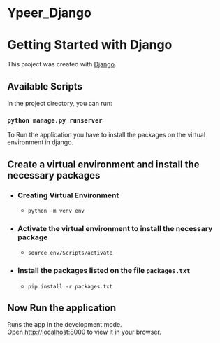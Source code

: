# Ypeer_Django

# Getting Started with Django

This project was created with [Django](https://www.djangoproject.com/start/).

## Available Scripts

In the project directory, you can run:

### `python manage.py runserver`

To Run the application you have to install the packages on the virtual environment in django.

## Create a virtual environment and install the necessary packages
  - ### Creating Virtual Environment
    - `python -m venv env`

  - ### Activate the virtual environment to install the necessary package
    - `source env/Scripts/activate`

  - ### Install the packages listed on the file `packages.txt`
    - `pip install -r packages.txt`

## Now Run the application
  Runs the app in the development mode.\
  Open [http://localhost:8000](http://localhost:3000) to view it in your browser.
    
